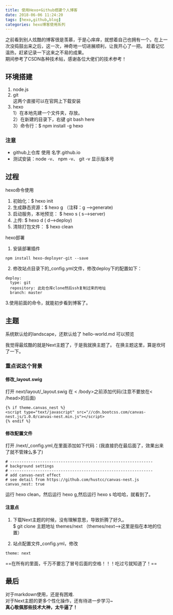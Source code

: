 ```yaml
---
title: 使用Hexo+Github搭建个人博客
date: 2018-06-06 11:24:20
tags: [hexo,github,blog]
categories: hexo博客使用系列
---
```

之前看到别人炫酷的博客很是羡慕，于是心痒痒，就想着自己也拥有一个。在上一次没捣鼓出来之后，这一次，神奇地一切进展顺利，让我开心了一把。
趁着记忆温热，赶紧记录一下这来之不易的成果。<br/>
期间参考了CSDN各种技术帖，感谢各位大佬们的技术参考！
<!--   MORE  -->
## 环境搭建
1. node.js 
2. git
<br>这两个直接可以在官网上下载安装
3. hexo
<br>1）在本地先建一个文件夹，存放。
<br>2）在新建的目录下，右键 git bash here
<br>3）命令行：$ npm install -g hexo

### 注意
- github上仓库 使用 名字.github.io
- 测试安装：node -v、 npm -v、 git  -v 显示版本号
## 过程
hexo命令使用
1. 初始化：$ hexo init
2. 生成静态资源：$ hexo g  （注释：g -->generate)
3. 启动服务，本地预览： $ hexo s  ( s-->server)
4. 上传: $ hexo d ( d-->deploy)
5. 清除打包文件： $ hexo clean

hexo部署
1. 安装部署插件  
```
npm install hexo-deployer-git --save
```

2. 修改站点目录下的_config.yml文件，修改deploy下的配置如下：

```
deploy:
  type: git
  repository: 此处仓库clone然后ssh复制过来的地址
  branch: master

```
3.使用前面的命令，就能初步看到博客了。
## 主题
系统默认给的landscape，还默认给了 hello-world.md 可以预览

我觉得最炫酷的就是Next主题了，于是我就换主题了。
在换主题这里，算是坎坷了一下。

### 重点说这个背景

#### 修改_layout.swig
打开 next/layout/_layout.swig
在 < /body>之前添加代码(注意不要放在< /head>的后面)

```
{% if theme.canvas_nest %}
<script type="text/javascript" src="//cdn.bootcss.com/canvas-nest.js/1.0.0/canvas-nest.min.js"></script>
{% endif %}
```
#### 修改配置文件
打开 /next/_config.yml,在里面添加如下代码：(我直接扔在最后面了，效果出来了就不管辣么多了)

```
# --------------------------------------------------------------
# background settings
# --------------------------------------------------------------
# add canvas-nest effect
# see detail from https://github.com/hustcc/canvas-nest.js
canvas_nest: true
```
运行 hexo clean，然后运行 hexo g,然后运行 hexo s 哈哈哈，就看到了。

#### 注意点
1. 下载Next主题的时候，没有理解意思，导致折腾了好久。<br/>
$ git clone 主题地址 themes/next
（themes/next-->这里是指在本地的位置）

1. 站点配置文件_config.yml，修改

```
theme: next
```
==在所有的里面，千万不要忘了冒号后面的空格！！！吃过亏就知道了！==

## 最后

对于markdown使用，还是有困难.<br/>
对于Next主题的更多个性化操作，还有待进一步学习~
<br> 
**真心敬佩那些技术大神，太牛逼了！**
